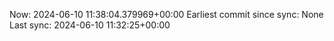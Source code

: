 Now: 2024-06-10 11:38:04.379969+00:00 Earliest commit since sync: None Last sync: 2024-06-10 11:32:25+00:00

